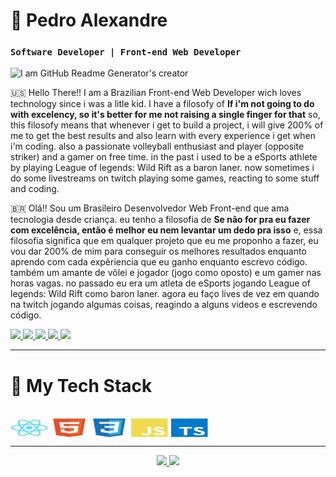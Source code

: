 # 🌠 Pedro Alexandre

### **`Software Developer | Front-end Web Developer`**

![I am GitHub Readme Generator's creator](https://pbs.twimg.com/profile_banners/1260560444676288512/1730992838/1080x360)

🇺🇸 Hello There!! I am a Brazilian Front-end Web Developer wich loves technology since i was a litle kid. I have a filosofy of **If i'm not going to do with excelency, so it's better for me not raising a single finger for that** so, this filosofy means that whenever i get to build a project, i will give 200% of me to get the best results and also learn with every experience i get when i'm coding. also a passionate volleyball enthusiast and player (opposite striker) and a gamer on free time. in the past i used to be a eSports athlete by playing League of legends: Wild Rift as a baron laner. now sometimes i do some livestreams on twitch playing some games, reacting to some stuff and coding.

🇧🇷 Olá!! Sou um Brasileiro Desenvolvedor Web Front-end que ama tecnologia desde criança. eu tenho a filosofia de **Se não for pra eu fazer com excelência, então é melhor eu nem levantar um dedo pra isso** e, essa filosofia significa que em qualquer projeto que eu me proponho a fazer, eu vou dar 200% de mim para conseguir os melhores resultados enquanto aprendo com cada expêriencia que eu ganho enquanto escrevo código. também um amante de vôlei e jogador (jogo como oposto) e um gamer nas horas vagas. no passado eu era um atleta de eSports jogando League of legends: Wild Rift como baron laner. agora eu faço lives de vez em quando na twitch jogando algumas coisas, reagindo a alguns videos e escrevendo código.

<p align="left">
	<a title="" href="https://www.twitch.tv/flawzoficial" target="_blank">
		<img src="https://img.shields.io/badge/Twitch-9146FF?style=for-the-badge&logo=twitch&logoColor=white" target="_blank" />
	</a>
	<a href="https://www.freecodecamp.org/PedroAlexandre" target="_blank">
		<img src="https://img.shields.io/badge/freecodecamp-27273D?style=for-the-badge&logo=freecodecamp&logoColor=white" target="_blank"/>
	</a>
	<a href="https://leetcode.com/u/codename-flawz/" target="_blank">
		<img src="https://img.shields.io/badge/-LeetCode-FFA116?style=for-the-badge&logo=LeetCode&logoColor=black" target="_blank"/>
	</a>
	<a href="https://www.linkedin.com/in/pedro-alexandre-96b644265/" target="_blank">
		<img src="https://img.shields.io/badge/LinkedIn-0077B5?style=for-the-badge&logo=linkedin&logoColor=white" target="_blank"/>
	</a>
	<a href="https://x.com/Flawzoficial" target="_blank">
		<img src="https://img.shields.io/badge/Twitter-1DA1F2?style=for-the-badge&logo=twitter&logoColor=white" target="_blank"/>
	</a>
</p>

---

# 🧰 My Tech Stack

<div style="display: inline_block"><br>
	<img align="center" alt="phzz-react" width="60" height="30" src="https://raw.githubusercontent.com/devicons/devicon/master/icons/react/react-original.svg" />
	<img align="center" alt="phzz-html" width="60" height="30" src="https://raw.githubusercontent.com/devicons/devicon/master/icons/html5/html5-original.svg" />
	<img align="center" alt="phzz-css" width="60" height="30" src="https://raw.githubusercontent.com/devicons/devicon/master/icons/css3/css3-original.svg" />
	<img align="center" alt="phzz-js" width="60" height="30" src="https://raw.githubusercontent.com/devicons/devicon/master/icons/javascript/javascript-plain.svg" />
	<img align="center" alt="phzz-ts" width="60" height="30" src="https://raw.githubusercontent.com/devicons/devicon/master/icons/typescript/typescript-plain.svg" />
</div> 

---

<div align="center" style="display: inline_block">
	<a href="https://github.com/anuraghazra/github-readme-stats">
		<img height="180px" src="https://github-readme-stats.vercel.app/api?username=codename-FlawZ&show_icons=true&theme=transparent"/>
	</a>
	<a href="https://github.com/anuraghazra/github-readme-stats">
		<img height="180px" src="https://github-readme-stats.vercel.app/api/top-langs/?username=codename-FlawZ&layout=compact&theme=transparent"/>
	</a>
</div>

